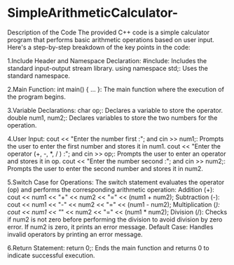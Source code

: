 # SimpleArithmeticCalculator-

Description of the Code
The provided C++ code is a simple calculator program that performs basic arithmetic operations based on user input. Here's a step-by-step breakdown of the key points in the code:

1.Include Header and Namespace Declaration:
 #include<iostream>: Includes the standard input-output stream library.
 using namespace std;: Uses the standard namespace.

2.Main Function:
 int main() { ... }: The main function where the execution of the program begins.

3.Variable Declarations:
 char op;: Declares a variable to store the operator.
 double num1, num2;: Declares variables to store the two numbers for the operation.

4.User Input:
 cout << "Enter the number first :"; and cin >> num1;: Prompts the user to enter the first number and stores it in num1.
 cout << "Enter the operator (+, -, *, / ) :"; and cin >> op;: Prompts the user to enter an operator and stores it in op.
 cout << "Enter the number second :"; and cin >> num2;: Prompts the user to enter the second number and stores it in num2.

5.Switch Case for Operations:
 The switch statement evaluates the operator (op) and performs the corresponding arithmetic operation:
 Addition (+): cout << num1 << "+" << num2 << "=" << (num1 + num2);
 Subtraction (-): cout << num1 << "-" << num2 << "=" << (num1 - num2);
 Multiplication (*): cout << num1 << "*" << num2 << "=" << (num1 * num2);
 Division (/): Checks if num2 is not zero before performing the division to avoid division by zero error. If num2 is zero, it prints an error message.
 Default Case: Handles invalid operators by printing an error message.

6.Return Statement:
 return 0;: Ends the main function and returns 0 to indicate successful execution.
 
